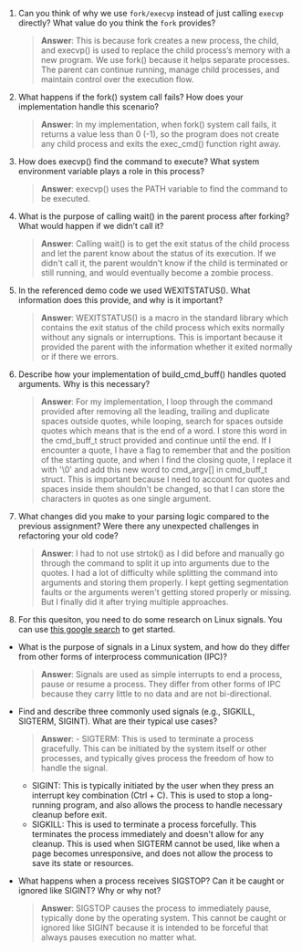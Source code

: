 1. Can you think of why we use `fork/execvp` instead of just calling `execvp` directly? What value do you think the `fork` provides?

    > **Answer**:  This is because fork creates a new process, the child, and execvp() is used to replace the child process’s memory with a new program. We use fork() because it helps separate processes. The parent can continue running, manage child processes, and maintain control over the execution flow.

2. What happens if the fork() system call fails? How does your implementation handle this scenario?

    > **Answer**:  In my implementation, when fork() system call fails, it returns a value less than 0 (-1), so the program does not create any child process and exits the exec_cmd() function right away.

3. How does execvp() find the command to execute? What system environment variable plays a role in this process?

    > **Answer**:  execvp() uses the PATH variable to find the command to be executed.

4. What is the purpose of calling wait() in the parent process after forking? What would happen if we didn’t call it?

    > **Answer**:  Calling wait() is to get the exit status of the child process and let the parent know about the status of its execution. If we didn't call it, the parent wouldn't know if the child is terminated or still running, and would eventually become a zombie process.

5. In the referenced demo code we used WEXITSTATUS(). What information does this provide, and why is it important?

    > **Answer**: WEXITSTATUS() is a macro in the standard library which contains the exit status of the child process which exits normally without any signals or interruptions. This is important because it provided the parent with the information whether it exited normally or if there we errors.

6. Describe how your implementation of build_cmd_buff() handles quoted arguments. Why is this necessary?

    > **Answer**:  For my implementation, I loop through the command provided after removing all the leading, trailing and duplicate spaces outside quotes, while looping, search for spaces outside quotes which means that is the end of a word. I store this word in the cmd_buff_t struct provided and continue until the end. If I encounter a quote, I have a flag to remember that and the position of the starting quote, and when I find the closing quote, I replace it with '\0' and add this new word to cmd_argv[] in cmd_buff_t struct. This is important because I need to account for quotes and spaces inside them shouldn't be changed, so that I can store the characters in quotes as one single argument.

7. What changes did you make to your parsing logic compared to the previous assignment? Were there any unexpected challenges in refactoring your old code?

    > **Answer**:  I had to not use strtok() as I did before and manually go through the command to split it up into arguments due to the quotes. I had a lot of difficulty while splitting the command into arguments and storing them properly. I kept getting segmentation faults or the arguments weren't getting stored properly or missing. But I finally did it after trying multiple approaches.

8. For this quesiton, you need to do some research on Linux signals. You can use [this google search](https://www.google.com/search?q=Linux+signals+overview+site%3Aman7.org+OR+site%3Alinux.die.net+OR+site%3Atldp.org&oq=Linux+signals+overview+site%3Aman7.org+OR+site%3Alinux.die.net+OR+site%3Atldp.org&gs_lcrp=EgZjaHJvbWUyBggAEEUYOdIBBzc2MGowajeoAgCwAgA&sourceid=chrome&ie=UTF-8) to get started.

- What is the purpose of signals in a Linux system, and how do they differ from other forms of interprocess communication (IPC)?

    > **Answer**:  Signals are used as simple interrupts to end a process, pause or resume a process. They differ from other forms of IPC because they carry little to no data and are not bi-directional.

- Find and describe three commonly used signals (e.g., SIGKILL, SIGTERM, SIGINT). What are their typical use cases?

    > **Answer**: - SIGTERM: This is used to terminate a process gracefully. This can be initiated by the system itself or other processes, and typically gives process the freedom of how to handle the signal.
    - SIGINT: This is typically initiated by the user when they press an interrupt key combination (Ctrl + C). This is used to stop a long-running program, and also allows the process to handle necessary cleanup before exit.
    - SIGKILL: This is used to terminate a process forcefully. This terminates the process immediately and doesn't allow for any cleanup. This is used when SIGTERM cannot be used, like when a page becomes unresponsive, and does not allow the process to save its state or resources.

- What happens when a process receives SIGSTOP? Can it be caught or ignored like SIGINT? Why or why not?

    > **Answer**:  SIGSTOP causes the process to immediately pause, typically done by the operating system. This cannot be caught or ignored like SIGINT because it is intended to be forceful that always pauses execution no matter what.